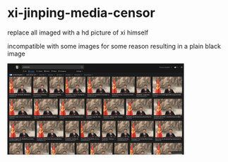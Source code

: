 # xi-jinping-media-censor
replace all imaged with a hd picture of xi himself

incompatible with some images for some reason resulting in a plain black image

![image](https://github.com/Alpha-404/xi-jinping-media-censor/blob/main/unknown.png?raw=true)
